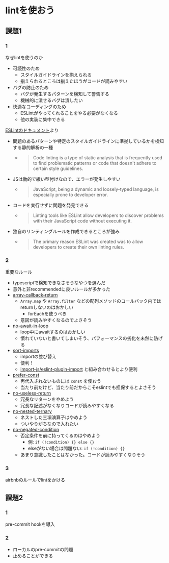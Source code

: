 # lintを使おう

## 課題1

### 1

なぜlintを使うのか

- 可読性のため
  - スタイルガイドラインを揃えられる
  - 揃えられるところは揃えたほうがコードが読みやすい
- バグの防止のため
  - バグが発生するパターンを検知して警告する
  - 機械的に潰せるバグは潰したい
- 快適なコーディングのため
  - ESLintがやってくれることをやる必要がなくなる
  - 他の実装に集中できる

[ESLintのドキュメント](https://eslint.org/docs/about/)より

- 問題のあるパターンや特定のスタイルガイドラインに準拠しているかを検知する静的解析の一種
  - > Code linting is a type of static analysis that is frequently used to find problematic patterns or code that doesn't adhere to certain style guidelines.
- JSは動的で緩い型付けなので、エラーが発生しやすい
  - > JavaScript, being a dynamic and loosely-typed language, is especially prone to developer error. 
- コードを実行せずに問題を発見できる
  - > Linting tools like ESLint allow developers to discover problems with their JavaScript code without executing it.
- 独自のリンティングルールを作成できるところが強み
  - > The primary reason ESLint was created was to allow developers to create their own linting rules.


### 2

重要なルール

- typescriptで検知できなさそうなやつを選んだ
- 意外と非recommendedに良いルールが多かった
- [array-callback-return](https://eslint.org/docs/rules/array-callback-return)
  - `Array.map` や `Array.filter` などの配列メソッドのコールバック内ではreturnしないのはおかしい
    - forEachを使うべき
  - 意図が読みやすくなるのでよさそう
- [no-await-in-loop](https://eslint.org/docs/rules/no-await-in-loop)
  - loop中にawaitするのはおかしい
  - 慣れていないと書いてしまいそう、パフォーマンスの劣化を未然に防げる
- [sort-imports](https://eslint.org/docs/rules/sort-imports)
  - importの並び替え
  - 便利！
  - [import-js/eslint-plugin-import](https://github.com/import-js/eslint-plugin-import) と組み合わせるとより便利
- [prefer-const](https://eslint.org/docs/rules/prefer-const)
  - 再代入されないものには `const` を使おう
  - 当たり前だけど、当たり前だからこそeslintでも担保するとよさそう
- [no-useless-return](https://eslint.org/docs/rules/no-useless-return)
  - 冗長なリターンをやめよう
  - 冗長な記述がなくなりコードが読みやすくなる
- [no-nested-ternary](https://eslint.org/docs/rules/no-nested-ternary)
  - ネストした三項演算子はやめよう
  - ついやりがちなので入れたい
- [no-negated-condition](https://eslint.org/docs/rules/no-negated-condition)
  - 否定条件を前に持ってくるのはやめよう
    - 例: `if (!condition) {} else {}`
    - elseがない場合は問題ない: `if (!condition) {}`
  - あまり意識したことはなかった。コードが読みやすくなりそう

### 3

airbnbのルールでlintをかける

## 課題2

### 1

pre-commit hookを導入

### 2

- ローカルのpre-commitの問題
- 止めることができる
